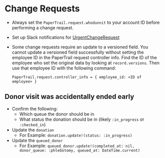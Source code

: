 # Change Requests

- Always set the `PaperTrail.request.whodunnit` to your account ID before
  performing a change request.
- Set up Slack notifications for [UrgentChangeRequest]
- Some change requests require an update to a versioned field. You cannot update
  a versioned field successfully without setting the employee ID in the
  PaperTrail request controller info. Find the ID of the employee who set the
  original data by looking at `record.versions`. Then use that employee ID with
  the following command:

  `PaperTrail.request.controller_info = { employee_id: <ID of employee> }`

[urgentchangerequest]: slack-notifications.png

## Donor visit was accidentally ended early

- Confirm the following:
  - Which queue the donor should be in
  - What status the donation should be in (likely `:in_progress` or
    `:checked_in`)
- Update the `donation`
  - For Example: `donation.update!(status: :in_progress)`
- Update the `queued_donor`
  - For Example: `queued_donor.update!(completed_at: nil, donor_queue: :phlebotomy, queued_at: DateTime.current)`
